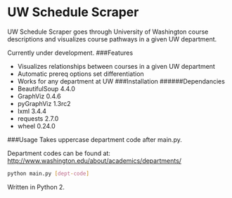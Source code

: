 # UW Schedule Scraper

UW Schedule Scraper goes through University of Washington
course descriptions and visualizes course pathways in a
given UW department. 

Currently under development. 
###Features
 * Visualizes relationships between courses in a given UW department
 * Automatic prereq options set differentiation
 * Works for any department at UW
###Installation
######Dependancies
 * BeautifulSoup 4.4.0
 * GraphViz 0.4.6
 * pyGraphViz 1.3rc2
 * lxml 3.4.4
 * requests 2.7.0
 * wheel 0.24.0
   
###Usage
Takes uppercase department code after main.py.

Department codes can be found at:
http://www.washington.edu/about/academics/departments/
```bash
python main.py [dept-code]
```

Written in Python 2.


